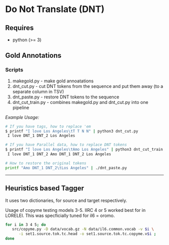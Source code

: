 # Do Not Translate  (DNT)

## Requires
 - python (>= 3)


## Gold Annotations 

### Scripts

1. makegold.py - make gold annoatations
2. dnt_cut.py - cut DNT tokens from the sequence and put them away (to a separate column in TSV)
3. dnt_paste.py - restore DNT tokens to the sequence
4. dnt_cut_train.py - combines makegold.py and dnt_cut.py into one pipeline

*Example Usage:*

```bash
# If you have tags, how to replace 'em
$ printf "I love Los Angeles\tT T N N" | python3 dnt_cut.py
 I love DNT_1 DNT_2	Los Angeles

# If you have Parallel data, how to replace DNT tokens
$ printf "I love Los Angeles\tAmo Los Angeles" | python3 dnt_cut_train.py
 I love DNT_1 DNT_2	Amo DNT_1 DNT_2	Los Angeles

# How to restore the original tokens 
printf "Amo DNT_1 DNT_2\tLos Angeles" | ./dnt_paste.py

```

---

## Heuristics based Tagger

 It uses two dictionaries, for source and target respectively.

Usage of copyme testing models 3-5.
IIRC 4 or 5 worked best for in LORELEI. This was specficially tuned for il6 = oromo.

```bash
for i in 3 4 5; do
   src/copyme.py -D data/vocab.gz -N data/il6.common.vocab -v $i \
      -i set1.source.tok.tc.head -o set1.source.tok.tc.copyme.v$i ;
done
```